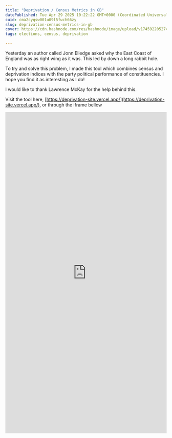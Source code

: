 ```yaml
---
title: "Deprivation / Census Metrics in GB"
datePublished: Tue Apr 29 2025 10:22:22 GMT+0000 (Coordinated Universal Time)
cuid: cma2cyqsw001u09l5fwch66zy
slug: deprivation-census-metrics-in-gb
cover: https://cdn.hashnode.com/res/hashnode/image/upload/v1745922052741/d5d8d8b9-28a4-4c23-be82-8a5e590bf8dd.webp
tags: elections, census, deprivation

---
```


Yesterday an author called Jonn Elledge asked why the East Coast of England was as right wing as it was. This led by down a long rabbit hole.

To try and solve this problem, I made this tool which combines census and deprivation indices with the party political performance of constituencies. I hope you find it as interesting as I do!  
  
I would like to thank Lawrence McKay for the help behind this.  
  
Visit the tool here, [https://deprivation-site.vercel.app/](https://deprivation-site.vercel.app/), or through the iframe bellow

<iframe src="https://deprivation-site.vercel.app/" width="100%" height="1000" style="border:none">
  Your browser does not support iframes.
</iframe>